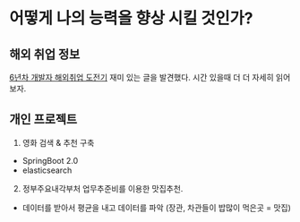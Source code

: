 # 어떻게 나의 능력을 향상 시킬 것인가?


## 해외 취업 정보
[6년차 개발자 해외취업 도전기](http://test-driven.me/wp/2018/02/6%EB%85%84%EC%B0%A8-%EA%B0%9C%EB%B0%9C%EC%9E%90-%ED%95%B4%EC%99%B8%EC%B7%A8%EC%97%85-%EB%8F%84%EC%A0%84%EA%B8%B0-0-%ED%94%84%EB%A1%A4%EB%A1%9C%EA%B7%B8/)
재미 있는 글을 발견했다. 시간 있을때 더 더 자세히 읽어보자.


## 개인 프로젝트

1. 영화 검색 & 추천 구축
  * SpringBoot 2.0
  * elasticsearch

2. 정부주요내각부처 업무추준비를 이용한 맛집추천.
  * 데이터를 받아서 평균을 내고 데이터를 파악 (장관, 차관들이 밥많이 먹은곳 = 맛집)
